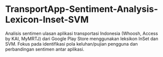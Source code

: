 # TransportApp-Sentiment-Analysis-Lexicon-Inset-SVM
Analisis sentimen ulasan aplikasi transportasi Indonesia (Whoosh, Access by KAI, MyMRTJ) dari Google Play Store menggunakan leksikon InSet dan SVM. Fokus pada identifikasi pola keluhan/pujian pengguna dan perbandingan sentimen antar aplikasi.
